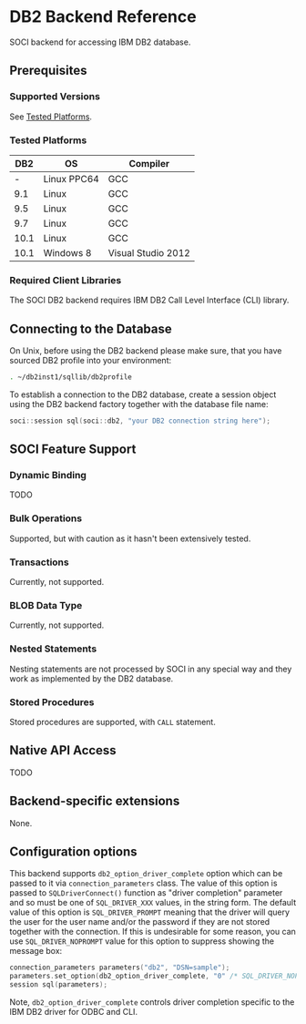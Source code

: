 # DB2 Backend Reference

SOCI backend for accessing IBM DB2 database.

## Prerequisites

### Supported Versions

See [Tested Platforms](#tested-platforms).

### Tested Platforms

|DB2 |OS|Compiler|
|--- |--- |--- |
|-|Linux PPC64|GCC|
|9.1|Linux|GCC|
|9.5|Linux|GCC|
|9.7|Linux|GCC|
|10.1|Linux|GCC|
|10.1|Windows 8|Visual Studio 2012|

### Required Client Libraries

The SOCI DB2 backend requires IBM DB2 Call Level Interface (CLI) library.

## Connecting to the Database

On Unix, before using the DB2 backend please make sure, that you have sourced DB2 profile into your environment:

```sh
. ~/db2inst1/sqllib/db2profile
```

To establish a connection to the DB2 database, create a session object using the DB2
backend factory together with the database file name:

```cpp
soci::session sql(soci::db2, "your DB2 connection string here");
```

## SOCI Feature Support

### Dynamic Binding

TODO

### Bulk Operations

Supported, but with caution as it hasn't been extensively tested.

### Transactions

Currently, not supported.

### BLOB Data Type

Currently, not supported.

### Nested Statements

Nesting statements are not processed by SOCI in any special way and they work as implemented
by the DB2 database.

### Stored Procedures

Stored procedures are supported, with `CALL` statement.

## Native API Access

TODO

## Backend-specific extensions

None.

## Configuration options

This backend supports `db2_option_driver_complete` option which can be passed to it via
`connection_parameters` class. The value of this option is passed to `SQLDriverConnect()`
function as "driver completion" parameter and so must be one of `SQL_DRIVER_XXX` values,
in the string form. The default value of this option is `SQL_DRIVER_PROMPT` meaning
that the driver will query the user for the user name and/or the password if they are
not stored together with the connection. If this is undesirable for some reason,
you can use `SQL_DRIVER_NOPROMPT` value for this option to suppress showing the message box:

```cpp
connection_parameters parameters("db2", "DSN=sample");
parameters.set_option(db2_option_driver_complete, "0" /* SQL_DRIVER_NOPROMPT */);
session sql(parameters);
```

Note, `db2_option_driver_complete` controls driver completion specific to the IBM DB2 driver
for ODBC and CLI.
